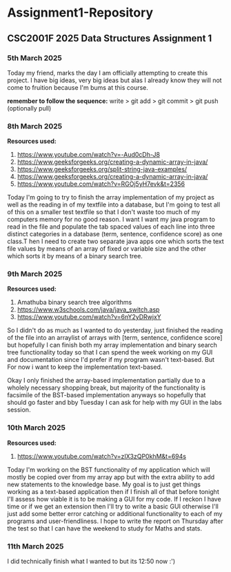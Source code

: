 # Assignment1-Repository

## CSC2001F 2025 Data Structures Assignment 1

### 5th March 2025

Today my friend, marks the day I am officially attempting to create this project. I have big ideas, very big ideas but alas I already know they will not come to fruition because I'm bums at this course.

**remember  to follow the sequence:** write > git add > git commit > git push (optionally pull)

### 8th March 2025

**Resources used:** 
1) https://www.youtube.com/watch?v=-Aud0cDh-J8
2) https://www.geeksforgeeks.org/creating-a-dynamic-array-in-java/
3) https://www.geeksforgeeks.org/split-string-java-examples/
4) https://www.geeksforgeeks.org/creating-a-dynamic-array-in-java/
5) https://www.youtube.com/watch?v=RGOj5yH7evk&t=2356

Today I'm going to try to finish the array implementation of my project as well as the reading in of my textfile into a database, but I'm going to test all of this on a smaller test textfile so that I don't waste too much of my computers memory for no good reason. I want  I want my java program to read in the file and populate the tab spaced values of each line into three distinct categories in a database (term, sentence, confidence score) as one class.T hen I need to create two separate java apps one which sorts the text file values by means of an array of fixed or variable size and the other which sorts it by means of a binary search tree.

### 9th March 2025

**Resources used:** 
1) Amathuba binary search tree algorithms
2) https://www.w3schools.com/java/java_switch.asp
3) https://www.youtube.com/watch?v=6nY2yDRwjxY



So I didn't do as much as I wanted to do yesterday, just finished the reading of the file into an arraylist of arrays with [term, sentence, confidence score] but hopefully I can finish both my array implementation and binary search tree functionality today so that I can spend the week working on my GUI and documentation since I'd prefer if my program wasn't text-based. But For now i want to keep the implementation text-based. 

Okay I only finished the array-based implementation partially due to a wholely necessary shopping break, but majority of the functionality is facsimile of the BST-based implementation anyways so hopefully that should go faster and bby Tuesday I can ask for help with my GUI in the labs session.

### 10th March 2025

**Resources used:** 
1) https://www.youtube.com/watch?v=zIX3zQP0khM&t=694s


Today I'm working on the BST functionality of my application which will mostly be copied over from my array app but with the extra ability to add new statements to the knowledge base. My goal is to just get things working as a text-based application then if I finish all of that before tonight I'll assess how viable it is to be making a GUI for my code. If I reckon I have time or if we get an extension then I'll try to write a basic GUI otherwise I'll just add some better error catching or additional functionality to each of my programs and user-friendliness. I hope to write the report on Thursday after the test so that I can have the weekend to study for Maths and stats.

### 11th March 2025

I did technically finish what I wanted to but its 12:50 now :')
